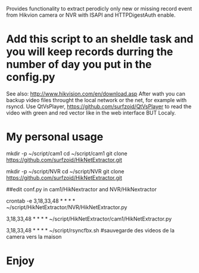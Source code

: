 Provides functionality to extract perodicly only new or missing record event from Hikvion camera or NVR with ISAPI and HTTPDigestAuth enable.
# Add this script to an sheldle task and you will keep records durring the number of day you put in the config.py
See also: http://www.hikvision.com/en/download.asp
After wath you can backup video files throught the local network or the net, for example with rsyncd. Use QtVsPlayer, https://github.com/surfzoid/QtVsPlayer to read the video with green and red vector like in the web interface BUT Localy.

# My personal usage

mkdir -p ~/script/cam1
cd ~/script/cam1
git clone https://github.com/surfzoid/HikNetExtractor.git

mkdir -p ~/script/NVR
cd ~/script/NVR
git clone https://github.com/surfzoid/HikNetExtractor.git

##edit conf.py in cam1/HikNextractor and NVR/HikNextractor

crontab -e
3,18,33,48 * * * * ~/script/HikNetExtractor/NVR/HikNetExtractor.py

3,18,33,48 * * * * ~/script/HikNetExtractor/cam1/HikNetExtractor.py

3,18,33,48 * * * * ~/script/rsyncfbx.sh #sauvegarde des videos de la camera vers la maison
 
# Enjoy

